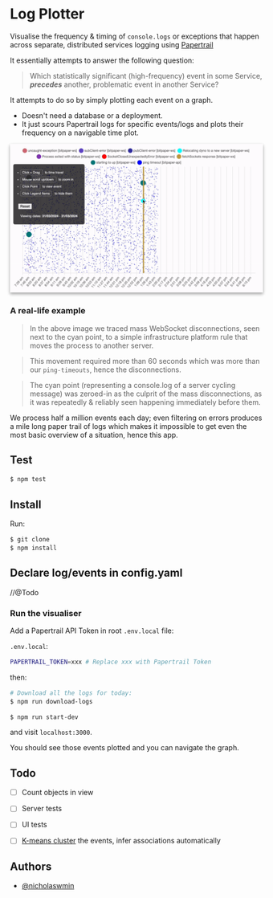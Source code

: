# Log Plotter

Visualise the frequency & timing of `console.logs` or exceptions
that happen across separate, distributed services logging using [Papertrail][pt]

It essentially attempts to answer the following question:

> Which statistically significant (high-frequency) event in some Service, ***precedes*** another, problematic event in another Service?

It attempts to do so by simply plotting each event on a graph.

- Doesn't need a database or a deployment.  
- It just scours Papertrail logs for specific events/logs and plots their
  frequency on a navigable time plot.

<p align="center">
  <img
  alt="Running time plot showing a suspected cause of high-frequency disconnections" src="images/demo.gif"
  style="box-shadow: 0 3px 6px rgba(0,0,0,0.16), 0 3px 6px rgba(0,0,0,0.23);">
</p>

### A real-life example

> In the above image we traced mass WebSocket disconnections,
seen next to the cyan point, to a simple infrastructure platform rule that moves
the process to another server.

> This movement required more than 60 seconds which was more than our
`ping-timeouts`, hence the disconnections.

> The cyan point (representing a console.log of a server cycling message)
was zeroed-in as the culprit of the mass disconnections, as it was repeatedly &
reliably seen happening immediately before them.

We process half a million events each day; even filtering on errors produces
a mile long paper trail of logs which makes it impossible to get even the
most basic overview of a situation, hence this app.

## Test

```sh
$ npm test
```

## Install

Run:

```bash
$ git clone
$ npm install
```

## Declare log/events in config.yaml

//@Todo

### Run the visualiser

Add a Papertrail API Token in root `.env.local` file:

`.env.local`:

```sh
PAPERTRAIL_TOKEN=xxx # Replace xxx with Papertrail Token
```

then:

```bash
# Download all the logs for today:
$ npm run download-logs
```

```bash
$ npm run start-dev
```  

and visit `localhost:3000`.

You should see those events plotted and you can navigate the graph.

## Todo

- [ ] Count objects in view
- [ ] Server tests
- [ ] UI tests
- [ ] [K-means cluster][kmeans] the events, infer associations automatically


## Authors

- [@nicholaswmin](https://github.com/nicholaswmin)

[pt]: https://www.papertrail.com/
[kmeans]: https://en.wikipedia.org/wiki/K-means_clustering
